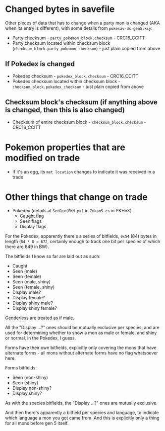 # Changed bytes in savefile
Other pieces of data that has to change when a party mon is changed (AKA when its entry is different), with some details from `pokesav-ds-gen5.ksy`:

- Party checksum - `party_pokemon_block.checksum` - CRC16_CCITT
- Party checksum located within checksum block (`checksum_block.party_pokemon_checksum`) - just plain copied from above

## If Pokedex is changed

- Pokedex checksum - `pokedex_block.checksum` - CRC16_CCITT
- Pokedex checksum located within checksum block - `checksum_block.pokedex_checksum` - just plain copied from above

## Checksum block's checksum (if anything above is changed, then this is also changed)

- Checksum of entire checksum block - `checksum_block.checksum` - CRC16_CCITT

# Pokemon properties that are modified on trade

- If it's an egg, its `met location` changes to indicate it was received in a trade

# Other things that change on trade

- Pokedex (details at `SetDex(PKM pk)` in `Zukan5.cs` in PKHeX)
  - Caught flag
  - Seen flags
  - Display flags

For the Pokedex, apparently there's a series of bitfields, `0x54` (84) bytes in length (`84 * 8 = 672`, certainly enough to track one bit per species of which there are 649 in BW).

The bitfields I know so far are laid out as such:
- Caught
- Seen (male)
- Seen (female)
- Seen (male, shiny)
- Seen (female, shiny)
- Display male?
- Display female?
- Display shiny male?
- Display shiny female?

Genderless are treated as if male.

All the "Display ...?" ones should be mutually exclusive per species, and are used for determining whether to show a mon as male or female, and shiny or normal, in the Pokedex, I guess.

Forms have their own bitfields, explicitly only covering the mons that have alternate forms - all mons without alternate forms have no flag whatsoever here.

Forms bitfields:
- Seen (non-shiny)
- Seen (shiny)
- Display non-shiny?
- Display shiny?

As with the species bitfields, the "Display ...?" ones are mutually exclusive.

And then there's apparently a bitfield per species and language, to indicate which language a mon you got came from. And this is explicitly only a thing for all mons before gen 5 itself.
